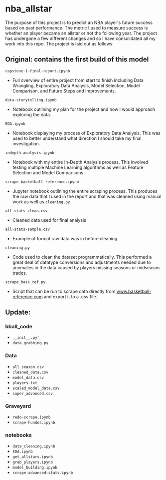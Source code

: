 # nba_allstar
The purpose of this project is to predict an NBA player's future success based on past performance. The metric I used to measure success is whether an player became an allstar or not the following year. The project has undergone a few different changes and so I have consolidated all my work into this repo. The project is laid out as follows:

## Original: contains the first build of this model
`capstone-1-final-report.ipynb`
- Full overview of entire project from start to finish including Data Wrangling, Exploratory Data Analysis, Model Selection, Model Comparison, and Future Steps and Improvements.

`data-storytelling.ipynb`
- Notebook outlining my plan for the project and how I would approach exploring the data.

`EDA.ipynb`
- Notebook displaying my process of Exploratory Data Analysis. This was used to better understand what direction I should take my final investigation.

`indepth-analysis.ipynb`
- Notebook with my entire In-Depth Analysis process. This involved testing multiple Machine Learning algorithms as well as Feature Selection and Model Comparisons.

`scrape-basketball-reference.ipynb`
- Jupyter notebook outlining the entire scraping process. This produces the raw data that I used in the report and that was cleaned using manual work as well as `cleaning.py`

`all-stats-clean.csv`
- Cleaned data used for final analysis

`all-stats-sample.csv`
- Example of format raw data was in before cleaning

`cleaning.py`
- Code used to clean the dataset programmatically. This performed a great deal of datatype conversions and adjustments needed due to anomalies in the data caused by players missing seasons or midseason trades.

`scrape_bask_ref.py`
- Script that can be run to scrape data directly from www.basketball-reference.com and export it to a .csv file.

## Update:
### bball_code
- `__init__.py'`
- `data_grabbing.py`
### Data
- `all_season.csv`
- `cleaned_data.csv`
- `model_data.csv`
- `players.txt`
- `scaled_model_data.csv`
- `super_advanced.csv`
### Graveyard
- `redo-scrape.ipynb`
- `scrape-hundos.ipynb`
### notebooks
- `data_cleaning.ipynb`
- `EDA.ipynb`
- `get_allstars.ipynb`
- `grab_players.ipynb`
- `model_building.ipynb`
- `scrape-advanced-stats.ipynb`
